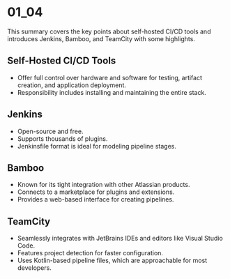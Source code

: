 # 01_04 
This summary covers the key points about self-hosted CI/CD tools and introduces Jenkins, Bamboo, and TeamCity with some highlights. 

## Self-Hosted CI/CD Tools
  - Offer full control over hardware and software for testing, artifact creation, and application deployment.
  - Responsibility includes installing and maintaining the entire stack.

## Jenkins
  - Open-source and free.
  - Supports thousands of plugins.
  - Jenkinsfile format is ideal for modeling pipeline stages.

## Bamboo
  - Known for its tight integration with other Atlassian products.
  - Connects to a marketplace for plugins and extensions.
  - Provides a web-based interface for creating pipelines.

## TeamCity
  - Seamlessly integrates with JetBrains IDEs and editors like Visual Studio Code.
  - Features project detection for faster configuration.
  - Uses Kotlin-based pipeline files, which are approachable for most developers.
